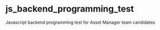 # js_backend_programming_test
Javascript backend programming test for Asset Manager team candidates
